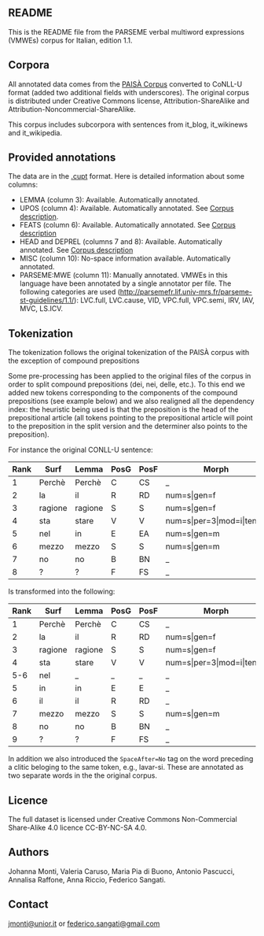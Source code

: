 README
------
This is the README file from the PARSEME verbal multiword expressions (VMWEs) corpus for Italian, edition 1.1.

Corpora
-------
All annotated data comes from the [PAISÀ Corpus](http://www.corpusitaliano.it/en/) converted to CoNLL-U format (added two additional fields with underscores). The original corpus is distributed under Creative Commons license, Attribution-ShareAlike and Attribution-Noncommercial-ShareAlike.

This corpus includes subcorpora with sentences from it_blog, it_wikinews and it_wikipedia.

Provided annotations
--------------------
The data are in the [.cupt](http://multiword.sourceforge.net/cupt-format) format. Here is detailed information about some columns:

* LEMMA (column 3): Available. Automatically annotated. 
* UPOS (column 4): Available. Automatically annotated. See [Corpus description](http://www.corpusitaliano.it/en/contents/description.html).
* FEATS (column 6): Available. Automatically annotated. See [Corpus description](http://www.corpusitaliano.it/en/contents/description.html)
* HEAD and DEPREL (columns 7 and 8): Available. Automatically annotated. See [Corpus description](http://www.corpusitaliano.it/en/contents/description.html)
* MISC (column 10): No-space information available. Automatically annotated.
* PARSEME:MWE (column 11): Manually annotated. VMWEs in this language have been annotated by a single annotator per file. The following categories are used (http://parsemefr.lif.univ-mrs.fr/parseme-st-guidelines/1.1/):  LVC.full, LVC.cause, VID, VPC.full, VPC.semi, IRV, IAV, MVC, LS.ICV. 

Tokenization
-------------
The tokenization follows the original tokenization of the PAISÀ corpus with the exception of compound prepositions 

Some pre-processing has been applied to the original files of the corpus in order to split compound prepositions (dei, nei, delle, etc.).
To this end we added new tokens corresponding to the components of the compound prepositions (see example below)  and we also realigned all the dependency index: the heuristic being used is that the preposition is the head of the prepositional article (all tokens pointing to the prepositional article will point to the preposition in the split version and the determiner also points to the preposition).

For instance the original CONLL-U sentence:

|Rank|Surf|Lemma|PosG|PosF|Morph|DepIndex|DepLabel|x|x|
|----|----|-----|----|----|-----|--------|--------|-|-|
| 1 | Perchè | Perchè | C | CS | _ | 4 | mod | _ | _ |
| 2 | la | il | R | RD | num=s\|gen=f | 3 | det | _ | _ |
| 3 | ragione | ragione | S | S | num=s\|gen=f | 4 | subj | _ | _ |
| 4 | sta | stare | V | V | num=s\|per=3\|mod=i\|ten=p | 0 | ROOT | _ | _ |
| 5 | nel | in | E | EA | num=s\|gen=m | 4 | comp | _ | _ |
| 6 | mezzo | mezzo | S | S | num=s\|gen=m | 5 | prep | _ | _ |
| 7 | no | no | B | BN | _ | 4 | neg | _ | _ |
| 8 | ? | ? | F | FS | _ | 4 | punc | _ | _ |

Is transformed into the following:

|Rank|Surf|Lemma|PosG|PosF|Morph|DepIndex|DepLabel|x|x|
|----|----|-----|----|----|-----|--------|--------|-|-|
| 1 | Perchè | Perchè | C | CS | _ | 4 | mod | _ | _ |
| 2 | la | il | R | RD | num=s\|gen=f | 3 | det | _ | _ |
| 3 | ragione | ragione | S | S | num=s\|gen=f | 4 | subj | _ | _ |
| 4 | sta | stare | V | V | num=s\|per=3\|mod=i\|ten=p | 0 | ROOT | _ | _ |
| 5-6 | nel | _ | _ | _ | _ | _ | _ | _ | _ |
| 5 | in | in | E | E | _ | 4 | comp | _ | _ |
| 6 | il | il | R | RD | _ | 5 | det | _ | _ |
| 7 | mezzo | mezzo | S | S | num=s\|gen=m | 5 | prep | _ | _ |
| 8 | no | no | B | BN | _ | 4 | neg | _ | _ |
| 9 | ? | ? | F | FS | _ | 4 | punc | _ | _ |

In addition we also introduced the `SpaceAfter=No` tag on the word preceding a clitic beloging to the same token, e.g., lavar-si. These are annotated as two separate words in the the original corpus.

Licence
-------
The full dataset is licensed under Creative Commons Non-Commercial Share-Alike 4.0 licence CC-BY-NC-SA 4.0.

Authors
-------
Johanna Monti, Valeria Caruso, Maria Pia di Buono, Antonio Pascucci, Annalisa Raffone, Anna Riccio, Federico Sangati.

Contact
-------
jmonti@unior.it or federico.sangati@gmail.com
